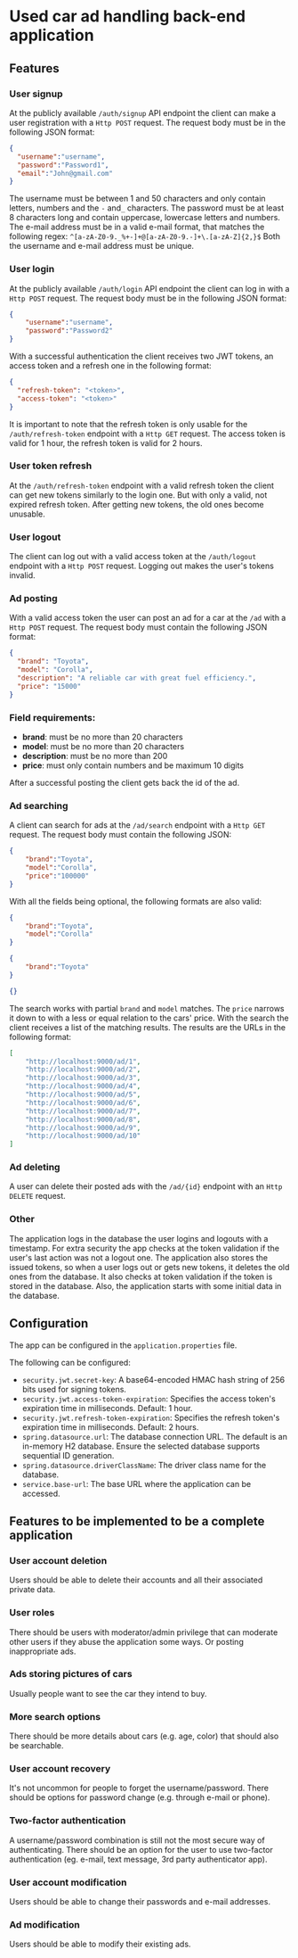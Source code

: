 # Used car ad handling back-end application

## Features
### User signup
At the publicly available `/auth/signup` API endpoint the client
can make a user registration with a `Http POST` request.
The request body must be in the following JSON format:

```json
{
  "username":"username",
  "password":"Password1",
  "email":"John@gmail.com"
}
```
The username must be between 1 and 50 characters and only contain letters, numbers
and the `-` and`_` characters.
The password must be at least 8 characters long and contain uppercase, lowercase
letters and numbers.
The e-mail address must be in a valid e-mail format, that matches the following regex:
`^[a-zA-Z0-9._%+-]+@[a-zA-Z0-9.-]+\.[a-zA-Z]{2,}$`
Both the username and e-mail address must be unique.

### User login
At the publicly available `/auth/login` API endpoint the client
can log in with a `Http POST` request.
The request body must be in the following JSON format:
```json
{
    "username":"username",
    "password":"Password2"
}
```
With a successful authentication the client receives two JWT tokens, an access token and 
a refresh one in the following format:
```json
{
  "refresh-token": "<token>",
  "access-token": "<token>"
}
```
It is important to note that the refresh token is only usable for the `/auth/refresh-token`
endpoint with a `Http GET` request.
The access token is valid for 1 hour, the refresh token is valid for 2 hours.

### User token refresh
At the `/auth/refresh-token` endpoint with a valid refresh token the client can get new tokens similarly 
to the login one.
But with only a valid, not expired refresh token. After getting new tokens, the old ones become unusable.
### User logout
The client can log out with a valid access token at the `/auth/logout` endpoint with a `Http POST` request. Logging out
makes the user's tokens invalid.
### Ad posting
With a valid access token the user can post an ad for a car at the `/ad`  with a `Http POST` request.
The request body must contain the following JSON format:
```json
{
  "brand": "Toyota",
  "model": "Corolla",
  "description": "A reliable car with great fuel efficiency.",
  "price": "15000"
}
```
### Field requirements:
 - **brand**: must be no more than 20 characters
 - **model**: must be no more than 20 characters
 - **description**: must be no more than 200
 - **price**: must only contain numbers and be maximum 10 digits

After a successful posting the client gets back the id of the ad.

### Ad searching
A client can search for ads at the `/ad/search` endpoint with a `Http GET` request. The request body must contain the 
following JSON:
```json
{
    "brand":"Toyota",
    "model":"Corolla",
    "price":"100000"
}
```
With all the fields being optional, the following formats are also valid:
```json
{
    "brand":"Toyota",
    "model":"Corolla"
}
```
```json
{
    "brand":"Toyota"
}
```
```json
{}
```
The search works with partial `brand` and `model` matches. The `price` narrows it down to with a less or equal relation
to the cars' price.
With the search the client receives a list of the matching results.
The results are the URLs in the following format:
```json
[
    "http://localhost:9000/ad/1",
    "http://localhost:9000/ad/2",
    "http://localhost:9000/ad/3",
    "http://localhost:9000/ad/4",
    "http://localhost:9000/ad/5",
    "http://localhost:9000/ad/6",
    "http://localhost:9000/ad/7",
    "http://localhost:9000/ad/8",
    "http://localhost:9000/ad/9",
    "http://localhost:9000/ad/10"
]
```
### Ad deleting
A user can delete their posted ads with the `/ad/{id}` endpoint with an `Http DELETE` request.

### Other
The application logs in the database the user logins and logouts with a timestamp. For extra security the app checks 
at the token validation if the user's last action was not a logout one.
The application also stores the issued tokens, so when a user logs out or gets new tokens, it deletes the old ones from
the database. It also checks at token validation if the token is stored in the database.
Also, the application starts with some initial data in the database.

## Configuration
The app can be configured in the `application.properties` file.

The following can be configured:
 - `security.jwt.secret-key`: A base64-encoded HMAC hash string of 256 bits used for signing tokens.
 - `security.jwt.access-token-expiration`: Specifies the access token's expiration time in milliseconds. Default: 1 hour.
 - `security.jwt.refresh-token-expiration`: Specifies the refresh token's expiration time in milliseconds. Default: 2 hours.
 - `spring.datasource.url`: The database connection URL. The default is an in-memory H2 database. Ensure the selected database supports sequential ID generation.
 - `spring.datasource.driverClassName`: The driver class name for the database.
 - `service.base-url`: The base URL where the application can be accessed.

## Features to be implemented to be a complete application
### User account deletion
Users should be able to delete their accounts and all their associated private data.
### User roles
There should be users with moderator/admin privilege that can moderate other users if they abuse the application some ways.
Or posting inappropriate ads.
### Ads storing pictures of cars
Usually people want to see the car they intend to buy.
### More search options
There should be more details about cars (e.g. age, color) that should also be searchable.
### User account recovery
It's not uncommon for people to forget the username/password. There should be options
for password change (e.g. through e-mail or phone).
### Two-factor authentication
A username/password combination is still not the most secure way of authenticating. There should be an option for the user
to use two-factor authentication (eg. e-mail, text message, 3rd party authenticator app).
### User account modification
Users should be able to change their passwords and e-mail addresses.
### Ad modification
Users should be able to modify their existing ads.